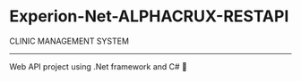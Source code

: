 # Experion-Net-ALPHACRUX-RESTAPI
CLINIC MANAGEMENT SYSTEM
*************************
Web API project using .Net framework and C# :slightly_smiling_face:
